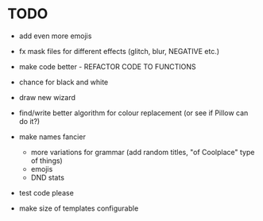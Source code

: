 # TODO

- add even more emojis
- fx mask files for different effects (glitch, blur, NEGATIVE etc.)
- make code better - REFACTOR CODE TO FUNCTIONS
- chance for black and white
- draw new wizard
- find/write better algorithm for colour replacement (or see if Pillow can do it?)
- make names fancier

  - more variations for grammar (add random titles, "of Coolplace" type of things)
  - emojis
  - DND stats

- test code please
- make size of templates configurable
